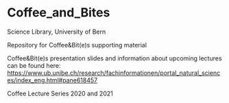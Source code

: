 # Coffee_and_Bites

Science Library, University of Bern

Repository for Coffee&Bit(e)s supporting material

Coffee&Bit(e)s presentation slides and information about upcoming lectures can be found here:
https://www.ub.unibe.ch/research/fachinformationen/portal_natural_sciences/index_eng.html#pane618457

Coffee Lecture Series 2020 and 2021
